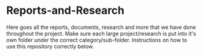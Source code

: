 # Reports-and-Research

Here goes all the reports, documents, research and more that we have done throughout the project. Make sure each large project/research is put into it's own folder under the correct category/sub-folder. Instructions on how to use this repository correctly below.
